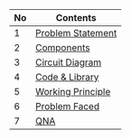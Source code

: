 | No | Contents                                                                              |
|----|---------------------------------------------------------------------------------------|
| 1  | [Problem Statement](/src/0_Problem%20Statement/statement.md) |
| 2  | [Components](/src/1_Components)                              |
| 3  | [Circuit Diagram](/src/2_Circuit%20Diagram)                  |
| 4  | [Code & Library](/src/3_Code%20and%20Libraries)              |
| 5  | [Working Principle](/src/4_Problem%20Faced/Problems.md)      |
| 6  | [Problem Faced](/src/5_Working%20Principle/how_it_works.md)  |
| 7  | [QNA](/src/6_QNA/Sample_ques.md)                             |